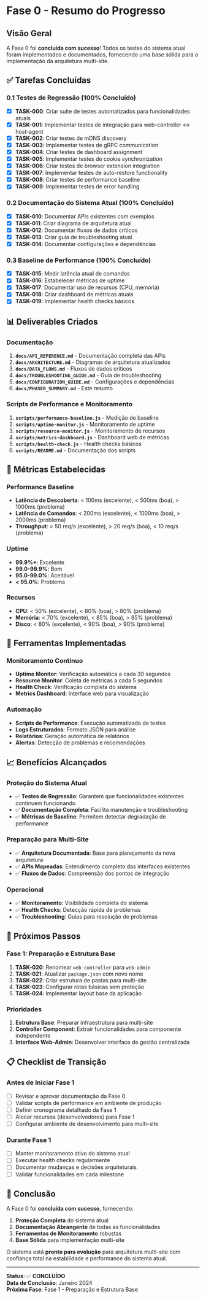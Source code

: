 # Fase 0 - Resumo do Progresso

## Visão Geral
A Fase 0 foi **concluída com sucesso**! Todos os testes do sistema atual foram implementados e documentados, fornecendo uma base sólida para a implementação da arquitetura multi-site.

## ✅ Tarefas Concluídas

### 0.1 Testes de Regressão (100% Concluído)
- [x] **TASK-000**: Criar suite de testes automatizados para funcionalidades atuais
- [x] **TASK-001**: Implementar testes de integração para web-controller ↔ host-agent
- [x] **TASK-002**: Criar testes de mDNS discovery
- [x] **TASK-003**: Implementar testes de gRPC communication
- [x] **TASK-004**: Criar testes de dashboard assignment
- [x] **TASK-005**: Implementar testes de cookie synchronization
- [x] **TASK-006**: Criar testes de browser extension integration
- [x] **TASK-007**: Implementar testes de auto-restore functionality
- [x] **TASK-008**: Criar testes de performance baseline
- [x] **TASK-009**: Implementar testes de error handling

### 0.2 Documentação do Sistema Atual (100% Concluído)
- [x] **TASK-010**: Documentar APIs existentes com exemplos
- [x] **TASK-011**: Criar diagrama de arquitetura atual
- [x] **TASK-012**: Documentar fluxos de dados críticos
- [x] **TASK-013**: Criar guia de troubleshooting atual
- [x] **TASK-014**: Documentar configurações e dependências

### 0.3 Baseline de Performance (100% Concluído)
- [x] **TASK-015**: Medir latência atual de comandos
- [x] **TASK-016**: Estabelecer métricas de uptime
- [x] **TASK-017**: Documentar uso de recursos (CPU, memória)
- [x] **TASK-018**: Criar dashboard de métricas atuais
- [x] **TASK-019**: Implementar health checks básicos

## 📊 Deliverables Criados

### Documentação
1. **`docs/API_REFERENCE.md`** - Documentação completa das APIs
2. **`docs/ARCHITECTURE.md`** - Diagramas de arquitetura atualizados
3. **`docs/DATA_FLOWS.md`** - Fluxos de dados críticos
4. **`docs/TROUBLESHOOTING_GUIDE.md`** - Guia de troubleshooting
5. **`docs/CONFIGURATION_GUIDE.md`** - Configurações e dependências
6. **`docs/PHASE0_SUMMARY.md`** - Este resumo

### Scripts de Performance e Monitoramento
1. **`scripts/performance-baseline.js`** - Medição de baseline
2. **`scripts/uptime-monitor.js`** - Monitoramento de uptime
3. **`scripts/resource-monitor.js`** - Monitoramento de recursos
4. **`scripts/metrics-dashboard.js`** - Dashboard web de métricas
5. **`scripts/health-check.js`** - Health checks básicos
6. **`scripts/README.md`** - Documentação dos scripts

## 🎯 Métricas Estabelecidas

### Performance Baseline
- **Latência de Descoberta**: < 100ms (excelente), < 500ms (boa), > 1000ms (problema)
- **Latência de Comandos**: < 200ms (excelente), < 1000ms (boa), > 2000ms (problema)
- **Throughput**: > 50 req/s (excelente), > 20 req/s (boa), < 10 req/s (problema)

### Uptime
- **99.9%+**: Excelente
- **99.0-99.9%**: Bom
- **95.0-99.0%**: Aceitável
- **< 95.0%**: Problema

### Recursos
- **CPU**: < 50% (excelente), < 80% (boa), > 80% (problema)
- **Memória**: < 70% (excelente), < 85% (boa), > 85% (problema)
- **Disco**: < 80% (excelente), < 90% (boa), > 90% (problema)

## 🔧 Ferramentas Implementadas

### Monitoramento Contínuo
- **Uptime Monitor**: Verificação automática a cada 30 segundos
- **Resource Monitor**: Coleta de métricas a cada 5 segundos
- **Health Check**: Verificação completa do sistema
- **Metrics Dashboard**: Interface web para visualização

### Automação
- **Scripts de Performance**: Execução automatizada de testes
- **Logs Estruturados**: Formato JSON para análise
- **Relatórios**: Geração automática de relatórios
- **Alertas**: Detecção de problemas e recomendações

## 📈 Benefícios Alcançados

### Proteção do Sistema Atual
- ✅ **Testes de Regressão**: Garantem que funcionalidades existentes continuem funcionando
- ✅ **Documentação Completa**: Facilita manutenção e troubleshooting
- ✅ **Métricas de Baseline**: Permitem detectar degradação de performance

### Preparação para Multi-Site
- ✅ **Arquitetura Documentada**: Base para planejamento da nova arquitetura
- ✅ **APIs Mapeadas**: Entendimento completo das interfaces existentes
- ✅ **Fluxos de Dados**: Compreensão dos pontos de integração

### Operacional
- ✅ **Monitoramento**: Visibilidade completa do sistema
- ✅ **Health Checks**: Detecção rápida de problemas
- ✅ **Troubleshooting**: Guias para resolução de problemas

## 🚀 Próximos Passos

### Fase 1: Preparação e Estrutura Base
1. **TASK-020**: Renomear `web-controller` para `web-admin`
2. **TASK-021**: Atualizar `package.json` com novo nome
3. **TASK-022**: Criar estrutura de pastas para multi-site
4. **TASK-023**: Configurar rotas básicas sem proteção
5. **TASK-024**: Implementar layout base da aplicação

### Prioridades
1. **Estrutura Base**: Preparar infraestrutura para multi-site
2. **Controller Component**: Extrair funcionalidades para componente independente
3. **Interface Web-Admin**: Desenvolver interface de gestão centralizada

## 📋 Checklist de Transição

### Antes de Iniciar Fase 1
- [ ] Revisar e aprovar documentação da Fase 0
- [ ] Validar scripts de performance em ambiente de produção
- [ ] Definir cronograma detalhado da Fase 1
- [ ] Alocar recursos (desenvolvedores) para Fase 1
- [ ] Configurar ambiente de desenvolvimento para multi-site

### Durante Fase 1
- [ ] Manter monitoramento ativo do sistema atual
- [ ] Executar health checks regularmente
- [ ] Documentar mudanças e decisões arquiteturais
- [ ] Validar funcionalidades em cada milestone

## 🎉 Conclusão

A Fase 0 foi **concluída com sucesso**, fornecendo:

1. **Proteção Completa** do sistema atual
2. **Documentação Abrangente** de todas as funcionalidades
3. **Ferramentas de Monitoramento** robustas
4. **Base Sólida** para implementação multi-site

O sistema está **pronto para evolução** para arquitetura multi-site com confiança total na estabilidade e performance do sistema atual.

---

**Status**: ✅ **CONCLUÍDO**  
**Data de Conclusão**: Janeiro 2024  
**Próxima Fase**: Fase 1 - Preparação e Estrutura Base
